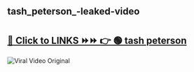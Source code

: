 
 ## tash_peterson_-leaked-video 

# <h2><a href="https://clipsfans.com/tash_peterson_&ref=git">🔗 Click to LINKS ⏩⏩ 👉 🟢 tash peterson  </a></h2>

<a href="https://clipsfans.com/tash_peterson_&ref=git" rel="nofollow" data-target="animated-image.originalLink"><img src="https://i.ibb.co.com/xMMVF88/686577567.gif" alt="Viral Video Original" style="max-width: 100%; display: inline-block;" data-target="animated-image.originalImage"></a>
